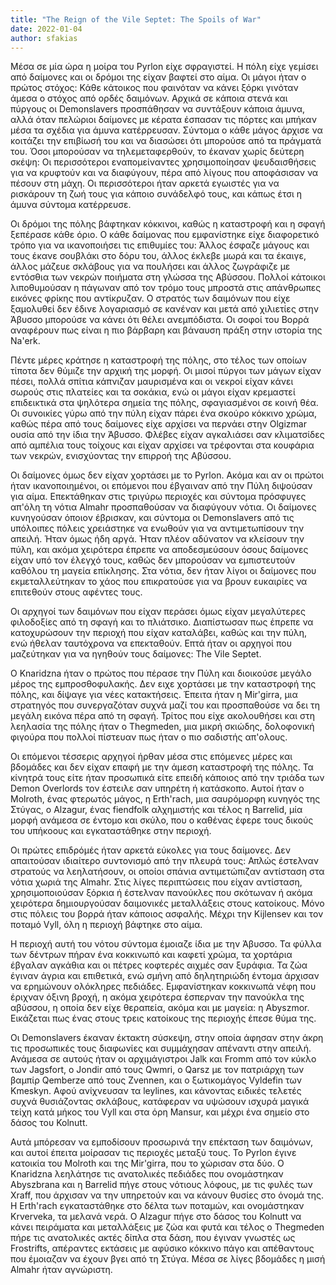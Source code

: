 ```yaml
---
title: "The Reign of the Vile Septet: Τhe Spoils of War"
date: 2022-01-04
author: sfakias
---
```


Μέσα σε μία ώρα η μοίρα του Pyrlon είχε σφραγιστεί. Η πόλη είχε γεμίσει από δαίμονες και οι δρόμοι της είχαν βαφτεί στο αίμα. Οι μάγοι ήταν ο πρώτος στόχος: Κάθε κάτοικος που φαινόταν να κάνει ξόρκι γινόταν άμεσα ο στόχος από ορδές δαιμόνων. Αρχικά σε κάποια στενά και πύργους οι Demonslavers προσπάθησαν να συντάξουν κάποια άμυνα, αλλά όταν πελώριοι δαίμονες με κέρατα έσπασαν τις πόρτες και μπήκαν μέσα τα σχέδια για άμυνα κατέρρευσαν. Σύντομα ο κάθε μάγος άρχισε να κοιτάζει την επιβίωσή του και να διασώσει ότι μπορούσε από τα πράγματά του. Όσοι μπορούσαν να τηλεμεταφερθούν, το έκαναν χωρίς δεύτερη σκέψη: Οι περισσότεροι εναπομείναντες χρησιμοποίησαν ψευδαισθήσεις για να κρυφτούν και να διαφύγουν, πέρα από λίγους που αποφάσισαν να πέσουν στη μάχη. Οι περισσότεροι ήταν αρκετά εγωιστές για να ρισκάρουν τη ζωή τους για κάποιο συνάδελφό τους, και κάπως έτσι η άμυνα σύντομα κατέρρευσε.

Οι δρόμοι της πόλης βάφτηκαν κόκκινοι, καθώς η καταστροφή και η σφαγή ξεπέρασε κάθε όριο. Ο κάθε δαίμονας που εμφανίστηκε είχε διαφορετικό τρόπο για να ικανοποιήσει τις επιθυμίες του: Άλλος έσφαζε μάγους και τους έκανε σουβλάκι στο δόρυ του, άλλος έκλεβε μωρά και τα έκαιγε, άλλος μάζευε σκλάβους για να πουλήσει και άλλος ζωγράφιζε με εντόσθια των νεκρών ποιήματα στη γλώσσα της Αβύσσου. Πολλοί κάτοικοι λιποθυμούσαν η πάγωναν από τον τρόμο τους μπροστά στις απάνθρωπες εικόνες φρίκης που αντίκρυζαν. Ο στρατός των δαιμόνων που είχε ξαμολυθεί δεν έδινε λογαριασμό σε κανέναν και μετά από χιλιετίες στην Άβυσσο μπορούσε να κάνει ότι θέλει ανεμπόδιστα. Οι σοφοί του Βορρά αναφέρουν πως είναι η πιο βάρβαρη και βάναυση πράξη στην ιστορία της Na'erk.  

Πέντε μέρες κράτησε η καταστροφή της πόλης, στο τέλος των οποίων τίποτα δεν θύμιζε την αρχική της μορφή. Οι μισοί πύργοι των μάγων είχαν πέσει, πολλά σπίτια κάπνιζαν μαυρισμένα και οι νεκροί είχαν κάνει σωρούς στις πλατείες και τα σοκάκια, ενώ οι μάγοι είχαν κρεμαστεί επιδεικτικά στα ψηλότερα σημεία της πόλης, σφαγιασμένοι σε κοινή θέα. Οι συνοικίες γύρω από την πύλη είχαν πάρει ένα σκούρο κόκκινο χρώμα, καθώς πέρα από τους δαίμονες είχε αρχίσει να περνάει στην Olgizmar ουσία από την ίδια την Άβυσσο. Φλέβες είχαν αγκαλιάσει σαν κλιματσίδες από αμπέλια τους τοίχους και είχαν αρχίσει να τρέφονται στα κουφάρια των νεκρών, ενισχύοντας την επιρροή της Αβύσσου.  

Οι δαίμονες όμως δεν είχαν χορτάσει με το Pyrlon. Ακόμα και αν οι πρώτοι ήταν ικανοποιημένοι, οι επόμενοι που έβγαιναν από την Πύλη διψούσαν για αίμα. Επεκτάθηκαν στις τριγύρω περιοχές και σύντομα πρόσφυγες απ'όλη τη νότια Almahr προσπαθούσαν να διαφύγουν νότια. Οι δαίμονες κυνηγούσαν όποιον έβρισκαν, και σύντομα οι Demonslavers από τις υπόλοιπες πόλεις χρειάστηκε να ενωθούν για να αντιμετωπίσουν την απειλή. Ήταν όμως ήδη αργά. Ήταν πλέον αδύνατον να κλείσουν την πύλη, και ακόμα χειρότερα έπρεπε να αποδεσμεύσουν όσους δαίμονες είχαν υπό τον έλεγχό τους, καθώς δεν μπορούσαν να εμπιστευτούν καθόλου τη μαγεία επίκλησης. Στα νότια, δεν ήταν λίγοι οι δαίμονες που εκμεταλλεύτηκαν το χάος που επικρατούσε για να βρουν ευκαιρίες να επιτεθούν στους αφέντες τους.  

Οι αρχηγοί των δαιμόνων που είχαν περάσει όμως είχαν μεγαλύτερες φιλοδοξίες από τη σφαγή και το πλιάτσικο. Διαπίστωσαν πως έπρεπε να κατοχυρώσουν την περιοχή που είχαν καταλάβει, καθώς και την πύλη, ενώ ήθελαν ταυτόχρονα να επεκταθούν. Επτά ήταν οι αρχηγοί που μαζεύτηκαν για να ηγηθούν τους δαίμονες: The Vile Septet.  

O Knaridzna ήταν ο πρώτος που πέρασε την Πύλη και διοικούσε μεγάλο μέρος της
εμπροσθοφυλακής. Δεν ειχε χορτάσει με την καταστροφή της πόλης, και δίψαγε για
νέες κατακτήσεις. Έπειτα ήταν η Mir'girra, μια στρατηγός που συνεργαζόταν
συχνά μαζί του και προσπαθούσε να δει τη μεγάλη εικόνα πέρα από τη σφαγή.
Τρίτος που είχε ακολουθήσει και στη λεηλασία της πόλης ήταν ο Τhegmeden, μια
μικρή σκιώδης, δολοφονική φιγούρα που πολλοί πίστευαν πως ήταν ο πιο σαδιστής
απ'ολους.

Οι επόμενοι τέσσερις αρχηγοί ήρθαν μέσα στις επόμενες μέρες και βδομάδες και δεν είχαν επαφή με την άμεση καταστροφή της πόλης. Τα κίνητρά τους είτε ήταν προσωπικά είτε επειδή κάποιος από την τριάδα των Demon Overlords τον έστειλε σαν υπηρέτη ή κατάσκοπο. Αυτοί ήταν ο Molroth, ένας φτερωτός μάγος, η Erth'rach, μια σαυρόμορφη κυνηγός της Στύγας, ο Alzagur, ένας fiendfolk αλχημιστής και τέλος η Barrelid, μία μορφή ανάμεσα σε έντομο και σκύλο, που ο καθένας έφερε τους δικούς του υπήκοους και εγκαταστάθηκε στην περιοχή.  

Οι πρώτες επιδρόμές ήταν αρκετά εύκολες για τους δαίμονες. Δεν απαιτούσαν ιδιαίτερο συντονισμό από την πλευρά τους: Απλώς έστελναν στρατούς να λεηλατήσουν, οι οποίοι σπάνια αντιμετώπιζαν αντίσταση στα νότια χωριά της Almahr. Στις λίγες περιπτώσεις που είχαν αντίσταση, χρησιμοποιούσαν ξόρκια ή έστελναν πανούκλες που σκότωναν ή ακόμα χειρότερα δημιουργούσαν δαιμονικές μεταλλάξεις στους κατοίκους. Μόνο στις πόλεις του βορρά ήταν κάποιος ασφαλής. Μέχρι την Kijlensev και τον ποταμό Vyll, όλη η περιοχή βάφτηκε στο αίμα.  

Η περιοχή αυτή του νότου σύντομα έμοιαζε ίδια με την Άβυσσο. Τα φύλλα των δέντρων πήραν ένα κοκκινωπό και καφετί χρώμα, τα χορτάρια έβγαλαν αγκάθια και οι πέτρες κοφτερές αιχμές σαν ξυράφια. Τα ζώα έγιναν άγρια και επιθετικά, ενώ σμήνη από δηλητηριώδη έντομα άρχισαν να ερημώνουν ολόκληρες πεδιάδες. Εμφανίστηκαν κοκκινωπά νέφη που έριχναν όξινη βροχή, η ακόμα χειρότερα έσπερναν την πανούκλα της αβύσσου, η οποία δεν είχε θεραπεία, ακόμα και με μαγεία: η Abyszmor. Εικάζεται πως ένας στους τρεις κατοίκους της περιοχής έπεσε θύμα της.  

Οι Demonslavers έκαναν έκτακτη σύσκεψη, στην οποία άφησαν στην άκρη τις προσωπικές τους διαφωνίες και συμμάχησαν απέναντι στην απειλή. Ανάμεσα σε αυτούς ήταν οι αρχιμάγιστροι Jalk και Fromm από τον κύκλο των Jagsfort, ο Jondir από τους Qwmri, ο Qarsz με τον πατριάρχη των βαμπίρ Qemberze από τους Zvennen, και ο ξωτικομάγος Vyldefin των Kmeskyn. Αφού ανίχνευσαν τα leylines, και κάνοντας ειδικές τελετές συχνά θυσιάζοντας σκλάβους, κατάφεραν να υψώσουν ισχυρά μαγικά τείχη κατά μήκος του Vyll και στα όρη Mansur, και μέχρι ένα σημείο στο δάσος του Kolnutt.

Αυτά μπόρεσαν να εμποδίσουν προσωρινά την επέκταση των δαιμόνων, και αυτοί έπειτα μοίρασαν τις περιοχές μεταξύ τους. Το Pyrlon έγινε κατοικία του Molroth και της Mir'girra, που το χώρισαν στα δύο. Ο Knaridzna λεηλάτησε τις ανατολικές πεδιάδες που ονομάστηκαν Abyszbrana και η Barrelid πήγε στους νότιους λόφους, με τις φυλές των Xraff, που άρχισαν να την υπηρετούν και να κάνουν θυσίες στο όνομά της. Η Erth'rach εγκαταστάθηκε στο δέλτα των ποταμών, και ονομάστηκαν Krverveka, τα μελανά νερά. Ο Alzagur πήγε στο δάσος του Kolnutt να κάνει πειράματα και μεταλλάξεις με ζώα και φυτά και τέλος ο Τhegmeden πήρε τις ανατολικές ακτές δίπλα στα δάση, που έγιναν γνωστές ως Frostrifts, απέραντες εκτάσεις με αφύσικο κόκκινο πάγο και απέθαντους που έμοιαζαν να έχουν βγει από τη Στύγα. Μέσα σε λίγες βδομάδες η μισή Almahr ήταν αγνώριστη.

